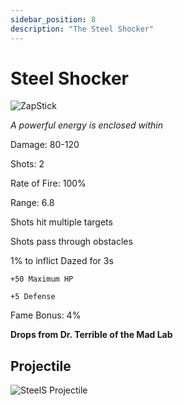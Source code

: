 ```yaml
---
sidebar_position: 8
description: "The Steel Shocker"
---
```


# Steel Shocker

![ZapStick](https://cdn.discordapp.com/attachments/1187552567295758487/1187836752677830656/Steel_Shocker.png)

<i>A powerful energy is enclosed within</i>

Damage: 80-120

Shots: 2

Rate of Fire: 100%

Range: 6.8

Shots hit multiple targets

Shots pass through obstacles

1% to inflict Dazed for 3s

    +50 Maximum HP
    
    +5 Defense
    
Fame Bonus: 4%

**Drops from Dr. Terrible of the Mad Lab**

## Projectile

![SteelS Projectile](https://cdn.discordapp.com/attachments/1160376179996496013/1187852862332608542/Steel_Shocker_Projectile.gif)

